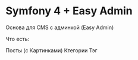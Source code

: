 # Symfony 4 + Easy Admin
Основа для CMS с админкой (Easy Admin)

Что есть:

Посты (с Картинками)
Ктегории
Тэг

